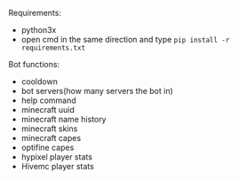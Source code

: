 Requirements:
- python3x
- open cmd in the same direction and type
``pip install -r requirements.txt``

Bot functions:
- cooldown
- bot servers(how many servers the bot in)
- help command
- minecraft uuid
- minecraft name history
- minecraft skins
- minecraft capes
- optifine capes
- hypixel player stats
- Hivemc player stats
